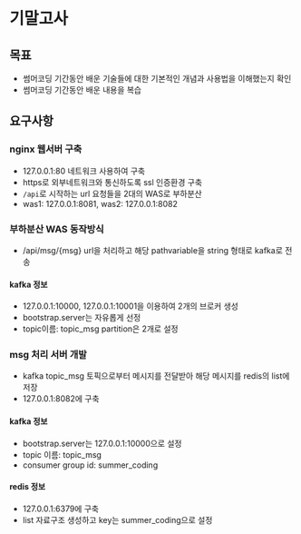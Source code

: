 # 기말고사
## 목표
- 썸머코딩 기간동안 배운 기술들에 대한 기본적인 개념과 사용법을 이해했는지 확인
- 썸머코딩 기간동안 배운 내용을 복습

## 요구사항
### nginx 웹서버 구축
- 127.0.0.1:80 네트워크 사용하여 구축
- https로 외부네트워크와 통신하도록 ssl 인증환경 구축
- `/api`로 시작하는 url 요청들을 2대의 WAS로 부하분산
- was1: 127.0.0.1:8081, was2: 127.0.0.1:8082

### 부하분산 WAS 동작방식
- /api/msg/{msg} url을 처리하고 해당 pathvariable을 string 형태로 kafka로 전송
#### kafka 정보
- 127.0.0.1:10000, 127.0.0.1:10001을 이용하여 2개의 브로커 생성
- bootstrap.server는 자유롭게 선정
- topic이름: topic_msg partition은 2개로 설정

### msg 처리 서버 개발
- kafka topic_msg 토픽으로부터 메시지를 전달받아 해당 메시지를 redis의 list에 저장
- 127.0.0.1:8082에 구축
#### kafka 정보
- bootstrap.server는 127.0.0.1:10000으로 설정
- topic 이름: topic_msg
- consumer group id: summer_coding
#### redis 정보
- 127.0.0.1:6379에 구축
- list 자료구조 생성하고 key는 summer_coding으로 설정
